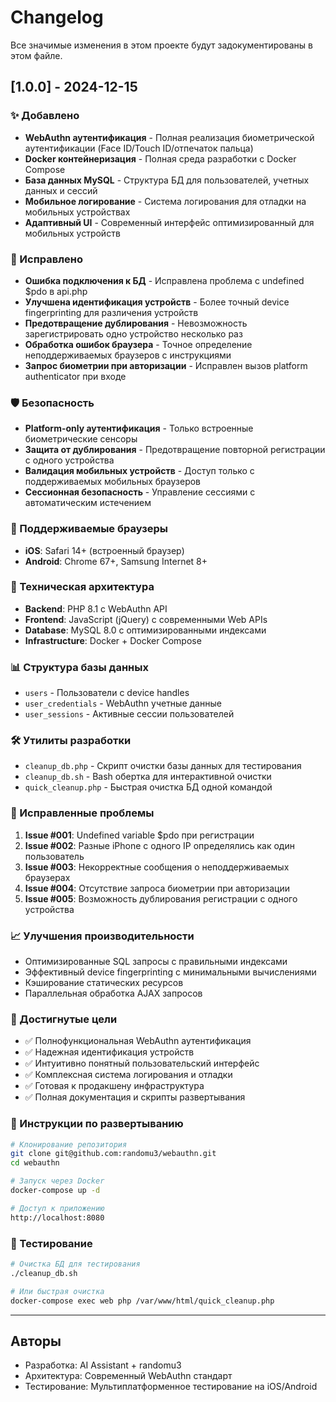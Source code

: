 # Changelog

Все значимые изменения в этом проекте будут задокументированы в этом файле.

## [1.0.0] - 2024-12-15

### ✨ Добавлено
- **WebAuthn аутентификация** - Полная реализация биометрической аутентификации (Face ID/Touch ID/отпечаток пальца)
- **Docker контейнеризация** - Полная среда разработки с Docker Compose
- **База данных MySQL** - Структура БД для пользователей, учетных данных и сессий
- **Мобильное логирование** - Система логирования для отладки на мобильных устройствах
- **Адаптивный UI** - Современный интерфейс оптимизированный для мобильных устройств

### 🔧 Исправлено
- **Ошибка подключения к БД** - Исправлена проблема с undefined $pdo в api.php
- **Улучшена идентификация устройств** - Более точный device fingerprinting для различения устройств
- **Предотвращение дублирования** - Невозможность зарегистрировать одно устройство несколько раз
- **Обработка ошибок браузера** - Точное определение неподдерживаемых браузеров с инструкциями
- **Запрос биометрии при авторизации** - Исправлен вызов platform authenticator при входе

### 🛡️ Безопасность
- **Platform-only аутентификация** - Только встроенные биометрические сенсоры
- **Защита от дублирования** - Предотвращение повторной регистрации с одного устройства
- **Валидация мобильных устройств** - Доступ только с поддерживаемых мобильных браузеров
- **Сессионная безопасность** - Управление сессиями с автоматическим истечением

### 📱 Поддерживаемые браузеры
- **iOS**: Safari 14+ (встроенный браузер)
- **Android**: Chrome 67+, Samsung Internet 8+

### 🔄 Техническая архитектура
- **Backend**: PHP 8.1 с WebAuthn API
- **Frontend**: JavaScript (jQuery) с современными Web APIs
- **Database**: MySQL 8.0 с оптимизированными индексами
- **Infrastructure**: Docker + Docker Compose

### 📊 Структура базы данных
- `users` - Пользователи с device handles
- `user_credentials` - WebAuthn учетные данные
- `user_sessions` - Активные сессии пользователей

### 🛠️ Утилиты разработки
- `cleanup_db.php` - Скрипт очистки базы данных для тестирования
- `cleanup_db.sh` - Bash обертка для интерактивной очистки
- `quick_cleanup.php` - Быстрая очистка БД одной командой

### 🐛 Исправленные проблемы
1. **Issue #001**: Undefined variable $pdo при регистрации
2. **Issue #002**: Разные iPhone с одного IP определялись как один пользователь
3. **Issue #003**: Некорректные сообщения о неподдерживаемых браузерах
4. **Issue #004**: Отсутствие запроса биометрии при авторизации
5. **Issue #005**: Возможность дублирования регистрации с одного устройства

### 📈 Улучшения производительности
- Оптимизированные SQL запросы с правильными индексами
- Эффективный device fingerprinting с минимальными вычислениями
- Кэширование статических ресурсов
- Параллельная обработка AJAX запросов

### 🎯 Достигнутые цели
- ✅ Полнофункциональная WebAuthn аутентификация
- ✅ Надежная идентификация устройств
- ✅ Интуитивно понятный пользовательский интерфейс
- ✅ Комплексная система логирования и отладки
- ✅ Готовая к продакшену инфраструктура
- ✅ Полная документация и скрипты развертывания

### 🚀 Инструкции по развертыванию
```bash
# Клонирование репозитория
git clone git@github.com:randomu3/webauthn.git
cd webauthn

# Запуск через Docker
docker-compose up -d

# Доступ к приложению
http://localhost:8080
```

### 🧪 Тестирование
```bash
# Очистка БД для тестирования
./cleanup_db.sh

# Или быстрая очистка
docker-compose exec web php /var/www/html/quick_cleanup.php
```

---

## Авторы
- Разработка: AI Assistant + randomu3
- Архитектура: Современный WebAuthn стандарт
- Тестирование: Мультиплатформенное тестирование на iOS/Android